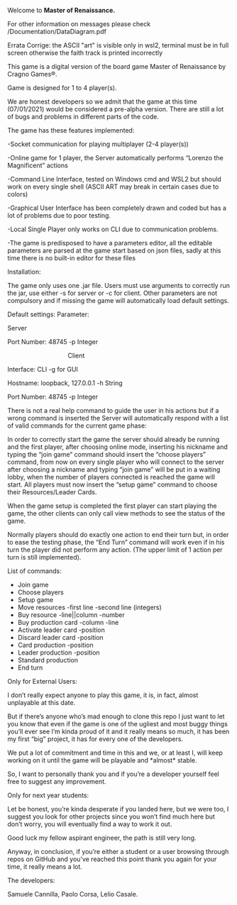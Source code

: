 ﻿Welcome to **Master of Renaissance.**

For other information on messages please check /Documentation/DataDiagram.pdf

Errata Corrige: the ASCII "art" is visible only in wsl2, terminal must be in full screen otherwise the faith track is printed incorrectly

This game is a digital version of the board game Master of Renaissance by Cragno Games®.

Game is designed for 1 to 4 player(s).

We are honest developers so we admit that the game at this time (07/01/2021) would be considered a pre-alpha version. There are still a lot of bugs and problems in different parts of the code.

The game has these features implemented:

-Socket communication for playing multiplayer (2-4 player(s))

-Online game for 1 player, the Server automatically performs “Lorenzo the Magnificent” actions

-Command Line Interface, tested on Windows cmd and WSL2 but should work on every single shell (ASCII ART may break in certain cases due to colors)

-Graphical User Interface has been completely drawn and coded but has a lot of problems due to poor testing.

-Local Single Player only works on CLI due to communication problems.

-The game is predisposed to have a parameters editor, all the editable parameters are parsed at the game start based on json files, sadly at this time there is no built-in editor for these files

Installation:

The game only uses one .jar file. Users must use arguments to correctly run the jar, use either -s for server or -c for client. Other parameters are not compulsory and if missing the game will automatically load default settings.

Default settings:						Parameter:

Server

Port Number: 48745						-p Integer

`					`Client

Interface: CLI							-g for GUI

Hostname: loopback, 127.0.0.1					-h String

Port Number: 48745						-p Integer

There is not a real help command to guide the user in his actions but if a wrong command is inserted the Server will automatically respond with a list of valid commands for the current game phase:

In order to correctly start the game the server should already be running and the first player, after choosing online mode, inserting his nickname and typing the “join game” command should insert the “choose players” command, from now on every single player who will connect to the server after choosing a nickname and typing “join game” will be put in a waiting lobby, when the number of players connected is reached the game will start. All players must now insert the “setup game” command to choose their Resources/Leader Cards.

When the game setup is completed the first player can start playing the game, the other clients can only call view methods to see the status of the game.

Normally players should do exactly one action to end their turn but, in order to ease the testing phase, the “End Turn” command will work even if in his turn the player did not perform any action. (The upper limit of 1 action per turn is still implemented).

List of commands:

- Join game
- Choose players
- Setup game
- Move resources -first line -second line (integers)
- Buy resource -line||column -number
- Buy production card -column -line
- Activate leader card -position
- Discard leader card -position
- Card production -position
- Leader production -position
- Standard production
- End turn









Only for External Users:

I don’t really expect anyone to play this game, it is, in fact, almost unplayable at this date.

But if there’s anyone who’s mad enough to clone this repo I just want to let you know that even if the game is one of the ugliest and most buggy things you’ll ever see I’m kinda proud of it and it really means so much, it has been my first “big” project, it has for every one of the developers.

We put a lot of commitment and time in this and we, or at least I, will keep working on it until the game will be playable and \*almost\* stable. 

So, I want to personally thank you and if you’re a developer yourself feel free to suggest any improvement.

Only for next year students:

Let be honest, you’re kinda desperate if you landed here, but we were too, I suggest you look for other projects since you won’t find much here but don’t worry, you will eventually find a way to work it out.

Good luck my fellow aspirant engineer, the path is still very long.

Anyway, in conclusion, if you’re either a student or a user browsing through repos on GitHub and you’ve reached this point thank you again for your time, it really means a lot.

The developers:

Samuele Cannilla, Paolo Corsa, Lelio Casale.


